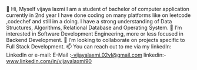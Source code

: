 👋 Hi, Myself vijaya laxmi
I am a student of bachelor of computer application currently in 2nd year
I have done coding on many platforms like on leetcode ,codechef and still im a doing.
I have a strong understanding of Data Structures, Algorithms, Relational Database and Operating System.
👀 I’m interested in Software Development Engineering, more or less focused in Backend Development.
💞️ I’m looking to collaborate on projects specific to Full Stack Development.
📫 You can reach out to me via my linkedIn: LinkedIn or e-mail: E-Mail :-vijayalaxmi.02vl@gmail.com
linkedin:-www.linkedin.com/in/vijayalaxmi90

